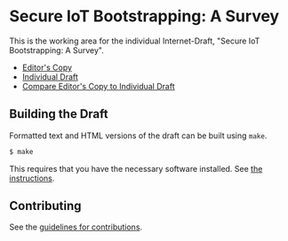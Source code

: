 # Secure IoT Bootstrapping: A Survey

This is the working area for the individual Internet-Draft, "Secure IoT Bootstrapping: A Survey".

* [Editor's Copy](https://t2trg.github.io/sbootstrapping/#go.draft-irtf-t2trg-secure-bootstrapping.html)
* [Individual Draft](https://datatracker.ietf.org/doc/html/draft-irtf-t2trg-secure-bootstrapping)
* [Compare Editor's Copy to Individual Draft](https://t2trg.github.io/sbootstrapping/#go.draft-irtf-t2trg-secure-bootstrapping.diff)

## Building the Draft

Formatted text and HTML versions of the draft can be built using `make`.

```sh
$ make
```

This requires that you have the necessary software installed.  See
[the instructions](https://github.com/martinthomson/i-d-template/blob/master/doc/SETUP.md).


## Contributing

See the
[guidelines for contributions](https://github.com/t2trg/sbootstrapping/blob/master/CONTRIBUTING.md).
